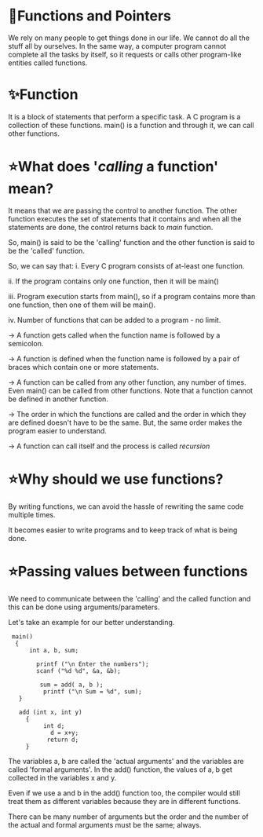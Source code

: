 # 🌟Functions and Pointers

We rely on many people to get things done in our life. We cannot do all the stuff all by ourselves.
In the same way, a computer program cannot complete all the tasks by itself, so it requests or calls other program-like entities called functions. 

# ✨Function

It is a block of statements that perform a specific task. A C program is a collection of these functions.
main() is a function and through it, we can call other functions.

# ⭐What does '*calling* a function' mean?

It means that we are passing the control to another function. The other function executes the set of statements that it contains and when all the statements are done, the control returns back to *main* function.

So, main() is said to be the 'calling' function and the other function is said to be the 'called' function.

So, we can say that:
i. Every C program consists of at-least one function.
  
ii. If the program contains only one function, then it will be main()
  
iii. Program execution starts from main(), so if a program contains more than one function, then one of them will be main().

iv. Number of functions that can be added to a program - no limit.

-> A function gets called when the function name is followed by a semicolon.

-> A function is defined when the function name is followed by a pair of braces which contain one or more statements.

-> A function can be called from any other function, any number of times. Even main() can be called from other functions. Note that a function cannot be defined in another function.

-> The order in which the functions are called and the order in which they are defined doesn't have to be the same. But, the same order makes the program easier to understand.

-> A function can call itself and the process is called *recursion*

# ⭐Why should we use functions?

By writing functions, we can avoid the hassle of rewriting the same code multiple times.

It becomes easier to write programs and to keep track of what is being done.

# ⭐Passing values between functions

We need to communicate between the 'calling' and the called function and this can be done using arguments/parameters.

Let's take an example for our better understanding.

     main()
      {
          int a, b, sum;

            printf ("\n Enter the numbers");
            scanf ("%d %d", &a, &b);
 
             sum = add( a, b );
              printf ("\n Sum = %d", sum);
       }

       add (int x, int y)
         {
              int d;
                d = x+y;
               return d;
         }

The variables a, b are called the 'actual arguments' and the variables are called 'formal arguments'. 
In the add() function, the values of a, b get collected in the variables x and y.

Even if we use a and b in the add() function too, the compiler would still treat them as different variables because they are in different functions.

There can be many number of arguments but the order and the number of the actual and formal arguments must be the same; always.

